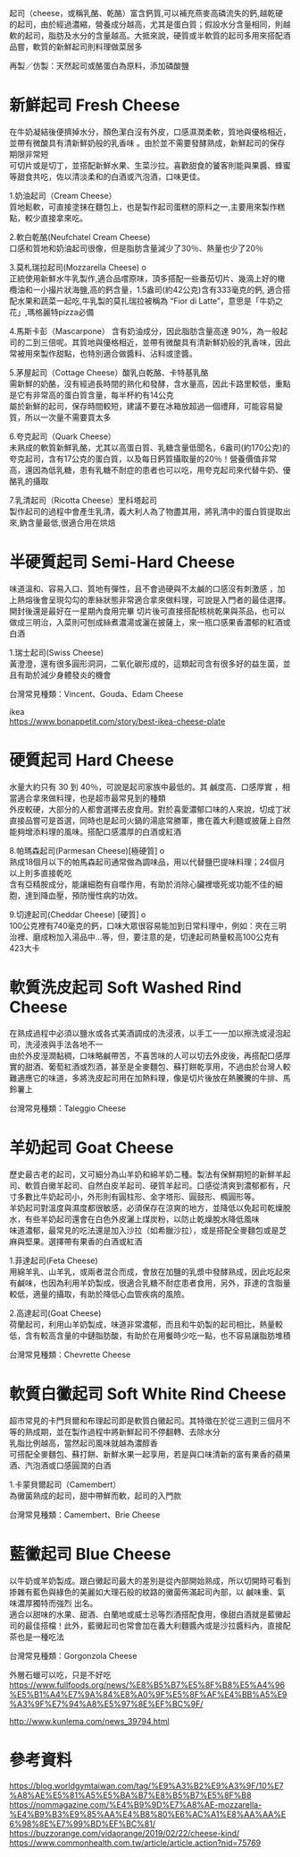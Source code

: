 起司（cheese，或稱乳酪、乾酪）富含鈣質,可以補充燕麥高磷流失的鈣,越乾硬的起司，由於經過濃縮，營養成分越高，尤其是蛋白質；假設水分含量相同，則越軟的起司，脂肪及水分的含量越高。大抵來說，硬質或半軟質的起司多用來搭配酒品嘗，軟質的新鮮起司則料理做菜居多   

再製／仿製：天然起司或酪蛋白為原料，添加磷酸鹽  

# 新鮮起司 Fresh Cheese
在牛奶凝結後便擠掉水分，顏色潔白沒有外皮，口感濕潤柔軟，質地與優格相近，並帶有微酸具有清新鮮奶般的乳香味 。由於並不需要發酵熟成，新鮮起司的保存期限非常短  
可切片或是切丁，並搭配新鮮水果、生菜沙拉。喜歡甜食的饕客則能與果醬、蜂蜜等甜食共吃，佐以清淡柔和的白酒或汽泡酒，口味更佳。  

1.奶油起司（Cream Cheese）  
質地鬆軟，可直接塗抹在麵包上，也是製作起司蛋糕的原料之一,主要用來製作糕點，較少直接拿來吃。  

2.軟白乾酪(Neufchatel Cream Cheese)  
口感和質地和奶油起司很像，但是脂肪含量減少了30％、熱量也少了20％  

3.莫札瑞拉起司(Mozzarella Cheese) o  
正統使用新鮮水牛乳製作,適合品嚐原味，頂多搭配一些番茄切片、幾滴上好的橄欖油和一小撮片狀海鹽,高的鈣含量，1.5盎司(約42公克)含有333毫克的鈣, 適合搭配水果和蔬菜一起吃,牛乳製的莫扎瑞拉被稱為 “Fior di Latte”，意思是「牛奶之花」,瑪格麗特pizza必備     

4.馬斯卡彭（Mascarpone） 
含有奶油成分，因此脂肪含量高達 90%，為一般起司的二到三倍呢。其質地與優格相近，並帶有微酸具有清新鮮奶般的乳香味，因此常被用來製作甜點，也特別適合做醬料、沾料或塗醬。  

5.茅屋起司（Cottage Cheese）酸乳白乾酪、卡特基乳酪   
需新鮮的奶酪，沒有經過長時間的熟化和發酵，含水量高，因此卡路里較低，重點是它有非常高的蛋白質含量，每半杯約有14公克    
屬於新鮮的起司，保存時間較短，建議不要在冰箱放超過一個禮拜，可能容易變質，所以一次量不需要買太多  

6.夸克起司（Quark Cheese）  
未熟成的軟質新鮮乳酪，尤其以高蛋白質、乳糖含量低聞名，6盎司(約170公克)的夸克起司，含有17公克的蛋白質，以及每日鈣質攝取量的20％！營養價值非常高，還因為低乳糖，患有乳糖不耐症的患者也可以吃，用夸克起司來代替牛奶、優酪乳的攝取  

7.乳清起司（Ricotta Cheese）里科塔起司    
製作起司的過程中會產生乳清，義大利人為了物盡其用，將乳清中的蛋白質提取出來,鈉含量最低,很適合用在烘焙  

# 半硬質起司 Semi-Hard Cheese
味道溫和、容易入口、質地有彈性，且不會過硬與不太鹹的口感沒有刺激感 ，加上熱熔後會呈現勾勾的牽絲狀態非常適合拿來做料理，可說是入門者的最佳選擇。    
開封後還是最好在一星期內食用完畢 
切片後可直接搭配核桃乾果與茶品，也可以做成三明治，入菜則可刨成絲煮濃湯或灑在披薩上，來一瓶口感果香濃郁的紅酒或白酒    

1.瑞士起司(Swiss Cheese)  
黃澄澄，還有很多圓形洞洞，二氧化碳形成的，這類起司含有很多好的益生菌，並且有助於減少身體發炎的機會   

台灣常見種類：Vincent、Gouda、Edam Cheese  

ikea  
https://www.bonappetit.com/story/best-ikea-cheese-plate  

# 硬質起司 Hard Cheese
水量大約只有 30 到 40％，可說是起司家族中最低的。其 鹹度高、口感厚實 ，相當適合拿來做料理，也是超市最常見到的種類    
外皮較硬，大部分的人都會選擇去皮食用。對於喜愛濃郁口味的人來說，切成丁狀直接品嘗可是首選，同時也是起司火鍋的湯底常勝軍，撒在義大利麵或披薩上自然能夠增添料理的風味。搭配口感濃厚的白酒或紅酒  

8.帕瑪森起司(Parmesan Cheese)[極硬質] o   
熟成18個月以下的帕馬森起司通常做為調味品，用以代替鹽巴提味料理；24個月以上則多直接乾吃  
含有亞精胺成分，能讓細胞有自噬作用，有助於消除心臟裡壞死或功能不佳的細胞，達到降血壓，預防慢性病的功效。

9.切達起司(Cheddar Cheese) [硬質] o    
100公克裡有740毫克的鈣，口味大眾很容易能加到日常料理中，例如：夾在三明治裡、磨成粉加入湯品中…等，但，要注意的是，切達起司熱量較高100公克有423大卡  

# 軟質洗皮起司 Soft Washed Rind Cheese  
在熟成過程中必須以鹽水或各式美酒調成的洗浸液，以手工一一加以擦洗或浸泡起司，洗浸液與手法各地不一   
由於外皮溼潤黏稠，口味略鹹帶苦，不喜苦味的人可以切去外皮後，再搭配口感厚實的甜酒、葡萄紅酒或烈酒，甚至是全麥麵包、蘇打餅乾享用，不過由於台灣人較難適應它的味道，多將洗皮起司用在加熱料理，像是切片後放在熱騰騰的牛排、馬鈴薯上  

台灣常見種類：Taleggio Cheese  

# 羊奶起司 Goat Cheese
歷史最古老的起司，又可細分為山羊奶和綿羊奶二種。製法有保鮮期短的新鮮羊起司、軟質白黴羊起司、自然白皮羊起司、硬質羊起司。口感從清爽到濃郁都有，尺寸多數比牛奶起司小，外形則有圓柱形、金字塔形、圓鼓形、橢圓形等。  
羊奶起司對溫度與濕度都很敏感，必須保存在涼爽的地方，並降低以免起司乾燥脫水，有些羊奶起司還會在白色外皮灑上煤炭粉，以防止乾燥脫水降低風味  
味道濃郁，最常見的吃法還是加入沙拉（如希臘沙拉），或是搭配全麥麵包或是芝麻與堅果。選擇帶有果香的白酒或紅酒  

1.菲達起司(Feta Cheese)  
用綿羊乳、山羊乳，或兩者混合而成，會放在加鹽的乳漿中發酵熟成，因此吃起來有鹹味，也因為利用羊奶製成，很適合乳糖不耐症患者食用，另外，菲達的含脂量較低，適量的攝取，有助於降低心血管疾病的風險。 

2.高達起司(Goat Cheese)  
荷蘭起司，利用山羊奶製成，味道非常濃郁，而且和牛奶製的起司相比，熱量較低，含有較高含量的中鏈脂肪酸，有助於在用餐時少吃一點，也不容易讓脂肪堆積  

台灣常見種類：Chevrette Cheese  

# 軟質白黴起司 Soft White Rind Cheese
超市常見的卡門貝爾和布理起司即是軟質白黴起司。其特徵在於從三週到三個月不等的熟成期，並在製作過程中將新鮮起司不停翻轉、去除水分    
乳脂比例越高，當然起司風味就越為濃醇香   
可搭配全麥麵包、蘇打餅、新鮮水果一起享用，若是與口味清新的富有果香的蘋果酒、汽泡酒或口感圓潤的白酒  

1.卡蒙貝爾起司（Camembert）  
為黴菌熟成的起司，甜中帶鮮而軟，起司的入門款  

台灣常見種類：Camembert、Brie Cheese  

# 藍黴起司 Blue Cheese
以牛奶或羊奶製成。跟白黴起司最大的差別是從內部開始熟成，所以切開時可看到掺雜有藍色與綠色的美麗如大理石般的紋路的黴菌佈滿起司內部，以 鹹味重、氣味濃厚獨特而強烈 出名。  
適合以甜味的水果、甜酒、白蘭地或威士忌等烈酒搭配食用，像甜白酒就是藍黴起司的最佳搭檔！此外，藍黴起司也常會加在義大利麵醬內或是沙拉醬料內，直接配茶也是一種吃法  

台灣常見種類：Gorgonzola Cheese  
 
外層石蠟可以吃，只是不好吃  
https://www.fullfoods.org/news/%E8%B5%B7%E5%8F%B8%E5%A4%96%E5%B1%A4%E7%9A%84%E8%A0%9F%E5%8F%AF%E4%BB%A5%E9%A3%9F%E7%94%A8%E5%97%8E%EF%BC%9F/   


http://www.kunlema.com/news_39794.html

# 參考資料  
https://blog.worldgymtaiwan.com/tag/%E9%A3%B2%E9%A3%9F/10%E7%A8%AE%E5%81%A5%E5%BA%B7%E8%B5%B7%E5%8F%B8
https://nommagazine.com/%E4%B9%9D%E7%A8%AE-mozzarella-%E4%B9%B3%E9%85%AA%E4%B8%80%E6%AC%A1%E8%AA%AA%E6%98%8E%E7%99%BD%EF%BC%81/ https://buzzorange.com/vidaorange/2019/02/22/cheese-kind/  
https://www.commonhealth.com.tw/article/article.action?nid=75769  

